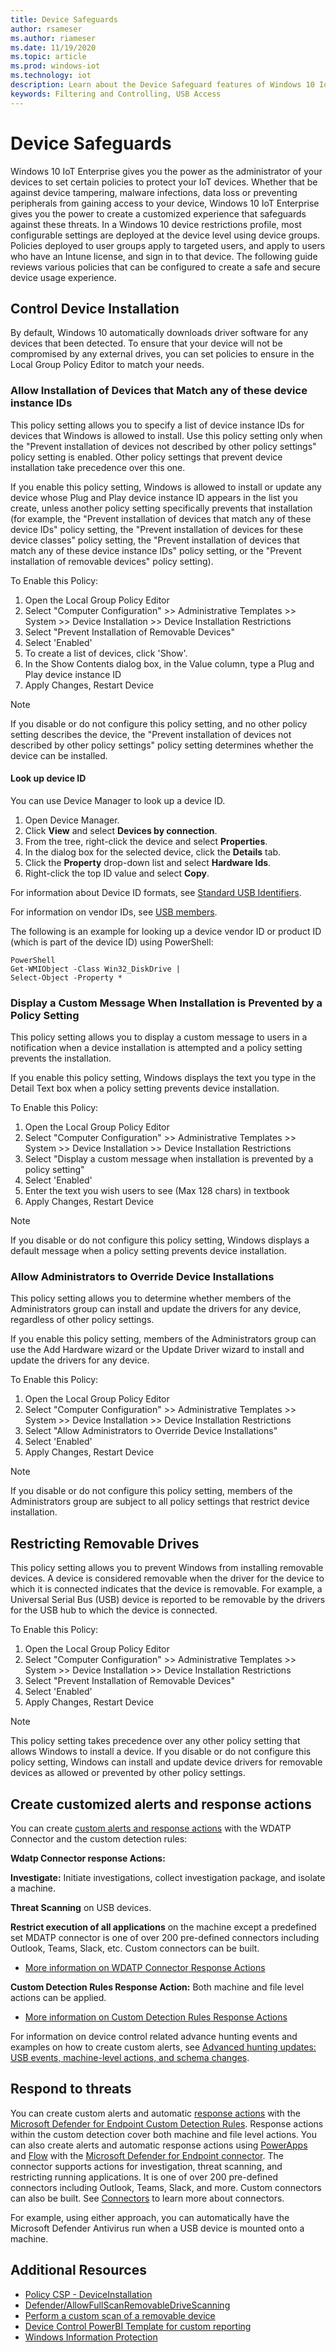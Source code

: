 ```yaml
---
title: Device Safeguards
author: rsameser
ms.author: riameser
ms.date: 11/19/2020
ms.topic: article
ms.prod: windows-iot
ms.technology: iot
description: Learn about the Device Safeguard features of Windows 10 IoT Enterprise.
keywords: Filtering and Controlling, USB Access
---
```


# Device Safeguards
Windows 10 IoT Enterprise gives you the power as the administrator of your devices to set certain policies to protect your IoT devices. Whether that be against device tampering, malware infections, data loss or preventing peripherals from gaining access to your device, Windows 10 IoT Enterprise gives you the power to create a customized experience that safeguards against these threats. In a Windows 10 device restrictions profile, most configurable settings are deployed at the device level using device groups. Policies deployed to user groups apply to targeted users, and apply to users who have an Intune license, and sign in to that device. The following guide reviews various policies that can be configured to create a safe and secure device usage experience.

## Control Device Installation
By default, Windows 10 automatically downloads driver software for any devices that been detected. To ensure that your device will not be compromised by any external drives, you can set policies to ensure in the Local Group Policy Editor to match your needs.

### Allow Installation of Devices that Match any of these device instance IDs
This policy setting allows you to specify a list of device instance IDs for devices that Windows is allowed to install. Use this policy setting only when the "Prevent installation of devices not described by other policy settings" policy setting is enabled. Other policy settings that prevent device installation take precedence over this one.

If you enable this policy setting, Windows is allowed to install or update any device whose Plug and Play device instance ID appears in the list you create, unless another policy setting specifically prevents that installation (for example, the "Prevent installation of devices that match any of these device IDs" policy setting, the "Prevent installation of devices for these device classes" policy setting, the "Prevent installation of devices that match any of these device instance IDs" policy setting, or the "Prevent installation of removable devices" policy setting).

To Enable this Policy:
1. Open the Local Group Policy Editor
2. Select "Computer Configuration" >> Administrative Templates >> System >> Device Installation >> Device Installation Restrictions
3. Select "Prevent Installation of Removable Devices"
4. Select 'Enabled'
5. To create a list of devices, click 'Show'.
6. In the Show Contents dialog box, in the Value column, type a Plug and Play device instance ID
7. Apply Changes, Restart Device

> [!NOTE]
> If you disable or do not configure this policy setting, and no other policy setting describes the device, the "Prevent installation of devices not described by other policy settings" policy setting determines whether the device can be installed.

#### Look up device ID
You can use Device Manager to look up a device ID.

1. Open Device Manager.
2. Click **View** and select **Devices by connection**.
3. From the tree, right-click the device and select **Properties**.
4. In the dialog box for the selected device, click the **Details** tab.
5. Click the **Property** drop-down list and select **Hardware Ids**.
6. Right-click the top ID value and select **Copy**.

For information about Device ID formats, see [Standard USB Identifiers](https://docs.microsoft.com/windows-hardware/drivers/install/standard-usb-identifiers).

For information on vendor IDs, see [USB members](https://www.usb.org/members).

The following is an example for looking up a device vendor ID or product ID (which is part of the device ID) using PowerShell:
```
PowerShell
Get-WMIObject -Class Win32_DiskDrive |
Select-Object -Property *
```

### Display a Custom Message When Installation is Prevented by a Policy Setting
This policy setting allows you to display a custom message to users in a notification when a device installation is attempted and a policy setting prevents the installation.

If you enable this policy setting, Windows displays the text you type in the Detail Text box when a policy setting prevents device installation.

To Enable this Policy:
1. Open the Local Group Policy Editor
2. Select "Computer Configuration" >> Administrative Templates >> System >> Device Installation >> Device Installation Restrictions
3. Select "Display a custom message when installation is  prevented by a policy setting"
4. Select 'Enabled'
5. Enter the text you wish users to see (Max 128 chars) in textbook
6. Apply Changes, Restart Device

> [!NOTE]
> If you disable or do not configure this policy setting, Windows displays a default message when a policy setting prevents device installation.

### Allow Administrators to Override Device Installations
This policy setting allows you to determine whether members of the Administrators group can install and update the drivers for any device, regardless of other policy settings.

If you enable this policy setting, members of the Administrators group can use the Add Hardware wizard or the Update Driver wizard to install and update the drivers for any device.

To Enable this Policy:
1. Open the Local Group Policy Editor
2. Select "Computer Configuration" >> Administrative Templates >> System >> Device Installation >> Device Installation Restrictions
3. Select "Allow Administrators to Override Device Installations"
4. Select 'Enabled'
5. Apply Changes, Restart Device

> [!NOTE]
> If you disable or do not configure this policy setting, members of the Administrators group are subject to all policy settings that restrict device installation.

## Restricting Removable Drives
This policy setting allows you to prevent Windows from installing removable devices. A device is considered removable when the driver for the device to which it is connected indicates that the device is removable. For example, a Universal Serial Bus (USB) device is reported to be removable by the drivers for the USB hub to which the device is connected.

To Enable this Policy:
1. Open the Local Group Policy Editor
2. Select "Computer Configuration" >> Administrative Templates >> System >> Device Installation >> Device Installation Restrictions
3. Select "Prevent Installation of Removable Devices"
4. Select 'Enabled'
5. Apply Changes, Restart Device

>[!Note]
This policy setting takes precedence over any other policy setting that allows Windows to install a device. If you disable or do not configure this policy setting, Windows can install and update device drivers for removable devices as allowed or prevented by other policy settings.

## Create customized alerts and response actions
You can create [custom alerts and response actions](https://docs.microsoft.com/windows/security/threat-protection/device-control/control-usb-devices-using-intune#create-customized-alerts-and-response-actions) with the WDATP Connector and the custom detection rules:

**Wdatp Connector response Actions:**

**Investigate:** Initiate investigations, collect investigation package, and isolate a machine.

**Threat Scanning** on USB devices.

**Restrict execution of all applications** on the machine except a predefined set
MDATP connector is one of over 200 pre-defined connectors including Outlook, Teams, Slack, etc. Custom connectors can be built.
- [More information on WDATP Connector Response Actions](https://docs.microsoft.com/connectors/wdatp/)

**Custom Detection Rules Response Action:**
Both machine and file level actions can be applied.
- [More information on Custom Detection Rules Response Actions](https://docs.microsoft.com/windows/security/threat-protection/microsoft-defender-atp/custom-detection-rules)

For information on device control related advance hunting events and examples on how to create custom alerts, see [Advanced hunting updates: USB events, machine-level actions, and schema changes](https://techcommunity.microsoft.com/t5/Microsoft-Defender-ATP/Advanced-hunting-updates-USB-events-machine-level-actions-and/ba-p/824152).

## Respond to threats
You can create custom alerts and automatic [response actions](https://docs.microsoft.com/windows/security/threat-protection/device-control/control-usb-devices-using-intune#respond-to-threats) with the [Microsoft Defender for Endpoint Custom Detection Rules](https://docs.microsoft.com/windows/security/threat-protection/microsoft-defender-atp/custom-detection-rules). Response actions within the custom detection cover both machine and file level actions. You can also create alerts and automatic response actions using [PowerApps](https://powerapps.microsoft.com/) and [Flow](https://flow.microsoft.com/) with the [Microsoft Defender for Endpoint connector](https://docs.microsoft.com/connectors/wdatp/). The connector supports actions for investigation, threat scanning, and restricting running applications. It is one of over 200 pre-defined connectors including Outlook, Teams, Slack, and more. Custom connectors can also be built. See [Connectors](https://docs.microsoft.com/connectors/) to learn more about connectors.

For example, using either approach, you can automatically have the Microsoft Defender Antivirus run when a USB device is mounted onto a machine.

## Additional Resources  
* [Policy CSP - DeviceInstallation](https://docs.microsoft.com/windows/client-management/mdm/policy-csp-deviceinstallation)
* [Defender/AllowFullScanRemovableDriveScanning](https://docs.microsoft.com/windows/client-management/mdm/policy-csp-defender#defender-allowfullscanremovabledrivescanning)
* [Perform a custom scan of a removable device](https://aka.ms/scanusb)
* [Device Control PowerBI Template for custom reporting](https://github.com/microsoft/MDATP-PowerBI-Templates)
* [Windows Information Protection](https://docs.microsoft.com/windows/security/information-protection/windows-information-protection/create-wip-policy-using-intune-azure)
